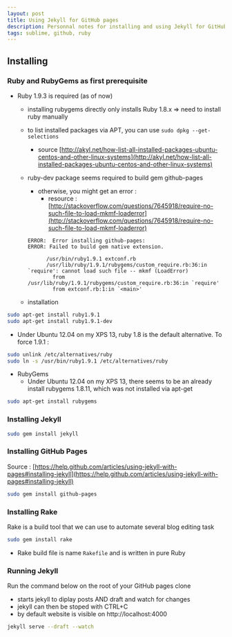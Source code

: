 ```yaml
---
layout: post
title: Using Jekyll for GitHub pages
description: Personnal notes for installing and using Jekyll for GitHub pages
tags: sublime, github, ruby
---
```


Installing
----------

### Ruby and RubyGems as first prerequisite
* Ruby 1.9.3 is required (as of now)
  + installing rubygems directly only installs Ruby 1.8.x => need to install ruby manually
  + to list installed packages via APT, you can use `sudo dpkg --get-selections`
    - source [http://akyl.net/how-list-all-installed-packages-ubuntu-centos-and-other-linux-systems](http://akyl.net/how-list-all-installed-packages-ubuntu-centos-and-other-linux-systems)
  + ruby-dev package seems required to build gem github-pages
    - otherwise, you might get an error :
      + resource : [http://stackoverflow.com/questions/7645918/require-no-such-file-to-load-mkmf-loaderror](http://stackoverflow.com/questions/7645918/require-no-such-file-to-load-mkmf-loaderror)

    ```
    ERROR:  Error installing github-pages:
    ERROR: Failed to build gem native extension.

          /usr/bin/ruby1.9.1 extconf.rb
          /usr/lib/ruby/1.9.1/rubygems/custom_require.rb:36:in `require': cannot load such file -- mkmf (LoadError)
            from /usr/lib/ruby/1.9.1/rubygems/custom_require.rb:36:in `require'
            from extconf.rb:1:in `<main>'
    ```

  + installation

```sh
sudo apt-get install ruby1.9.1
sudo apt-get install ruby1.9.1-dev
```

* Under Ubuntu 12.04 on my XPS 13, ruby 1.8 is the default alternative. To force 1.9.1 :

```sh
sudo unlink /etc/alternatives/ruby
sudo ln -s /usr/bin/ruby1.9.1 /etc/alternatives/ruby
```

* RubyGems
  + Under Ubuntu 12.04 on my XPS 13, there seems to be an already install rubygems 1.8.11, which was not installed via apt-get 

```sh
sudo apt-get install rubygems
```

### Installing Jekyll

  ```sh
  sudo gem install jekyll
  ```

### Installing GitHub Pages

Source : [https://help.github.com/articles/using-jekyll-with-pages#installing-jekyll](https://help.github.com/articles/using-jekyll-with-pages#installing-jekyll)

  ```sh
  sudo gem install github-pages
  ```

### Installing Rake

Rake is a build tool that we can use to automate several blog editing task

  ```sh
  sudo gem install rake
  ```

  + Rake build file is name `Rakefile` and is written in pure Ruby

### Running Jekyll

Run the command below on the root of your GitHub pages clone

* starts jekyll to diplay posts AND draft and watch for changes
* jekyll can then be stoped with CTRL+C
* by default website is visible on http://localhost:4000

```sh
jekyll serve --draft --watch
```

